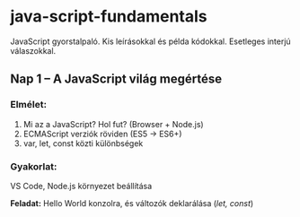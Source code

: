 # java-script-fundamentals
JavaScript gyorstalpaló. Kis leírásokkal és példa kódokkal. Esetleges interjú válaszokkal.

## Nap 1 – A JavaScript világ megértése
### __Elmélet:__
1. Mi az a JavaScript? Hol fut? (Browser + Node.js)
2. ECMAScript verziók röviden (ES5 → ES6+)
2. var, let, const közti különbségek

### __Gyakorlat:__
VS Code, Node.js környezet beállítása

__Feladat:__ Hello World konzolra, és változók deklarálása (_let, const_)